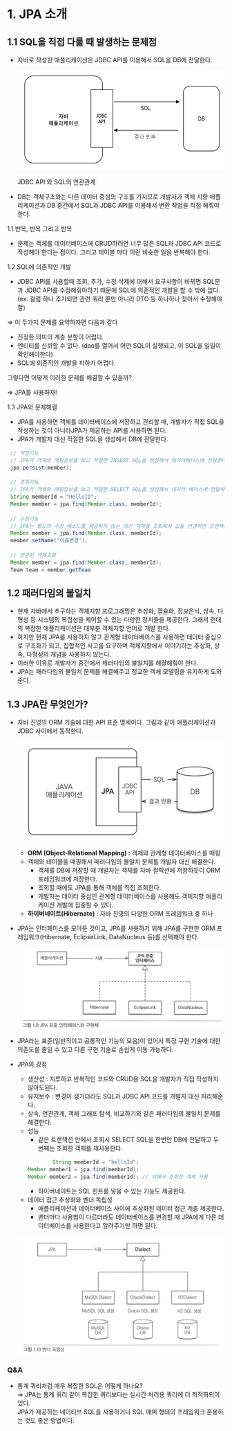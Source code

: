 # 1. JPA 소개

## 1.1 SQL을 직접 다룰 때 발생하는 문제점

- 자바로 작성한 애플리케이션은 JDBC API를 이용해서 SQL을 DB에 전달한다.

  ![JDBC API 와 SQL의 연관관계](./03.png)

  JDBC API 와 SQL의 연관관계

- DB는 객체구조와는 다른 데이터 중심의 구조를 가지므로 개발자가 객체 지향 애플리케이션과 DB 중간에서 SQL과 JDBC API를 이용해서 변환 작업을 직접 해줘야 한다.

1.1 반복, 반복 그리고 반복

- 문제는 객체를 데이터베이스에 CRUD하려면 너무 많은 SQL과 JDBC API 코드로 작성해야 한다는 점이다. 그리고 테이블 마다 이런 비슷한 일을 반복해야 한다.

1.2 SQL에 의존적인 개발

- JDBC API를 사용할때 조회, 추가, 수정 삭제에 대해서 요구사항이 바뀌면 SQL문과 JDBC API를 수정해줘야하기 때문에 SQL에 의존적인 개발을 할 수 밖에 없다. (ex. 컬럼 하나 추가되면 관련 쿼리 뿐만 아니라 DTO 등 하나하나 찾아서 수정해야 함)

⇒ 이 두가지 문제를 요약하자면 다음과 같다

- 진정한 의미의 계층 분할이 어렵다.
- 엔티티를 신뢰할 수 없다. (dao를 열어서 어떤 SQL이 실행되고, 이 SQL을 일일이 확인해야한다)
- SQL에 의존적인 개발을 피하기 어렵다.

그렇다면 어떻게 이러한 문제를 해결할 수 있을까?

⇒ JPA를 사용하자!

1.3 JPA와 문제해결

- JPA를 사용하면 객체를 데이터베이스에 저장하고 관리할 때, 개발자가 직접 SQL을 작성하는 것이 아니라JPA가 제공하는 API를 사용하면 된다.
- JPA가 개발자 대신 적절한 SQL을 생성해서 DB에 전달한다.

```java
 // 저장기능
 // JPA가 객체와 매핑정보를 보고 적절한 INSERT SQL을 생성해서 데이터베이스에 전달한다.
 jpa.persist(member);

 // 조회기능
 // JPA가 객체와 매핑정보를 보고 적절한 SELECT SQL을 생성해서 데이터 베이스에 전달하고 그 결과로 Member 객체를 생성해서 반환한다.
 String memberId = "HelloID";
 Member member = jpa.find(Member.class, memberId);

 // 수정기능
 // JPA는 별도의 수정 메소드를 제공하지 않는 대신 객체를 조회해서 값을 변경하면 트랜잭션을 커밋할 때 데이터베이스에 적절한 UPDATE SQL이 전달된다.
 Member member = jpa.find(Member.class, memberId);
 member.setName("이름변경");

 // 연관된 객체조회
 Member member = jpa.find(Member.class, memberId);
 Team team = member.getTeam
```

## 1.2 패러다임의 불일치

- 현재 자바에서 추구하는 객체지향 프로그래밍은 추상화, 캡슐화, 정보은닉, 상속, 다형성 등 시스템의 복잡성을 제어할 수 있는 다양한 장치들을 제공한다. 그래서 현대의 복잡한 애플리케이션은 대부분 객체지향 언어로 개발 한다.
- 하지만 현재 JPA를 사용하지 않고 관계형 데이터베이스를 사용하면 데이터 중심으로 구조화가 되고, 집합적인 사고를 요구하며 객체지향에서 이야기하는 추상화, 상속, 다형성의 개념을 사용하지 않는다.
- 이러한 이유로 개발자가 중간에서 패러다임의 불일치를 해결해줘야 한다.
- JPA는 패러다임의 불일치 문제를 해결해주고 정교한 객체 모델링을 유지하게 도와준다.

## 1.3 JPA란 무엇인가?

- 자바 진영의 ORM 기술에 대한 API 표준 명세이다. 그림과 같이 애플리케이션과 JDBC 사이에서 동작한다.

  ![00.png](./00.png)

    - **ORM (Object-Relational Mapping) :** 객체와 관계형 데이터베이스를 매핑
    - 객체와 테이블을 매핑해서 패러다임의 불일치 문제를 개발자 대신 해결한다.
        - 객체를 DB에 저장할 때 개발자는 객체를 자바 컬렉션에 저장하듯이 ORM 프레임워크에 저장한다.
        - 조회할 때에도 JPA를 통해 객체를 직접 조회한다.
        - 개발자는 데이터 중심인 관계형 데이터베이스를 사용해도 객체지향 애플리케이션 개발에 집중할 수 있다.
    - **하이버네이트(Hibernate)** : 자바 진영의 다양한 ORM 프레임워크 중 하나
- JPA는 인터페이스를 모아둔 것이고, JPA를 사용하기 위해 JPA를 구현한 ORM 프레임워크(Hibernate, EclipseLink, DataNucleus 등)를 선택해야 한다.

  ![01.png](./01.png)

- JPA라는 표준(일반적이고 공통적인 기능의 모음)이 있어서 특정 구현 기술에 대한 의존도를 줄일 수 있고 다른 구현 기술로 손쉽게 이동 가능하다.
- JPA의 강점
    - 생산성 : 지루하고 반복적인 코드와 CRUD용 SQL을 개발자가 직접 작성하지 않아도된다.
    - 유지보수 : 변경이 생기더라도 SQL과 JDBC API 코드를 개발자 대신 처리해준다.
    - 상속, 연관관계, 객체 그래프 탐색, 비교하기와 같은 패러다임의 불일치 문제를 해결한다.
    - 성능
        - 같은 트랜잭션 안에서 조회시 SELECT SQL을 한번만 DB에 전달하고 두 번째는 조회한 객체를 재사용한다.
        ```java
				String memberId = "helloId";
        Member member1 = jpa.find(memberId);
        Member member2 = jpa.find(memberId); // 위에서 조회한 객체 사용
       ```
        - 하이버네이트는 SQL 힌트를 넣을 수 있는 기능도 제공한다.
    - 데이터 접근 추상화와 벤더 독립성
        - 애플리케이션과 데이터베이스 사이에 추상화된 데이터 접근 계층 제공한다.
        - 벤더마다 사용법이 다르더라도 데이터베이스를 변경할 때 JPA에게 다른 데이터베이스를 사용한다고 알려주기만 하면 된다.

    ![02.png](./02.png)



### Q&A

- 통계 쿼리처럼 매우 복잡한 SQL은 어떻게 하나요?<br>
  ⇒ JPA는 통계 쿼리 같이 복잡한 쿼리보다는 실시간 처리용 쿼리에 더 최적화되어 있다.<br>
    JPA가 제공하는 네이티브 SQL을 사용하거나 SQL 매퍼 형태의 프레임워크 혼용하는 것도 좋은 방법이다.